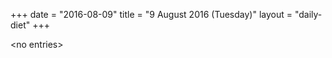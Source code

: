 +++
date = "2016-08-09"
title = "9 August 2016 (Tuesday)"
layout = "daily-diet"
+++


\<no entries\>
